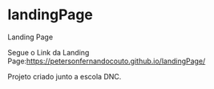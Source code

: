 # landingPage
 Landing Page

 Segue o Link da Landing Page:https://petersonfernandocouto.github.io/landingPage/

 Projeto criado junto a escola DNC.
